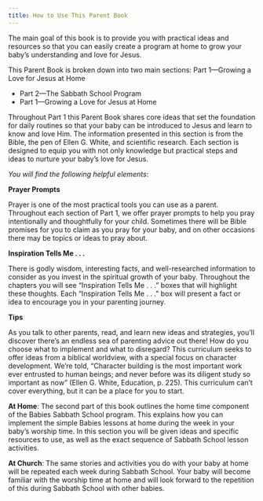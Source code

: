 ```yaml
---
title: How to Use This Parent Book
---
```


The main goal of this book is to provide you with practical ideas and resources so that you can easily create a program at home to grow your baby’s understanding and love for Jesus.

This Parent Book is broken down into two main sections: Part 1—Growing a Love for Jesus at Home

- Part 2—The Sabbath School Program
- Part 1—Growing a Love for Jesus at Home

Throughout Part 1 this Parent Book shares core ideas that set the foundation for daily routines so that your baby can be introduced to Jesus and learn to know and love Him. The information presented in this section is from the Bible, the pen of Ellen G. White, and scientific research. Each section is designed to equip you with not only knowledge but practical steps and ideas to nurture your baby’s love for Jesus.

_You will find the following helpful elements_:

**Prayer Prompts**

Prayer is one of the most practical tools you can use as a parent. Throughout each section of Part 1, we offer prayer prompts to help you pray intentionally and thoughtfully for your child. Sometimes there will be Bible promises for you to claim as you pray for your baby, and on other occasions there may be topics or ideas to pray about.

**Inspiration Tells Me . . .**

There is godly wisdom, interesting facts, and well-researched information to consider as you invest in the spiritual growth of your baby. Throughout the chapters you will see “Inspiration Tells Me . . .” boxes that will highlight these thoughts. Each “Inspiration Tells Me . . .” box will present a fact or idea to encourage you in your parenting journey.

**Tips**

As you talk to other parents, read, and learn new ideas and strategies, you’ll discover there’s an endless sea of parenting advice out there! How do you choose what to implement and what to disregard? This curriculum seeks to offer ideas from a biblical worldview, with a special focus on character development. We’re told, “Character building is the most important work ever entrusted to human beings; and never before was its diligent study so important as now” (Ellen G. White, Education, p. 225). This curriculum can’t cover everything, but it can be a place for you to start.

**At Home**: The second part of this book outlines the home time component of the Babies Sabbath School program. This explains how you can implement the simple Babies lessons at home during the week in your baby’s worship time. In this section you will be given ideas and specific resources to use, as well as the exact sequence of Sabbath School lesson activities.

**At Church**: The same stories and activities you do with your baby at home will be repeated each week during Sabbath School. Your baby will become familiar with the worship time at home and will look forward to the repetition of this during Sabbath School with other babies.